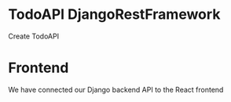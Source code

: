 # TodoAPI DjangoRestFramework
Create TodoAPI

# Frontend
We have connected our Django backend API to the React frontend
